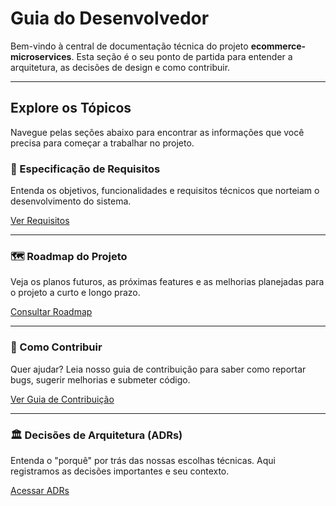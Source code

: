 # Guia do Desenvolvedor

Bem-vindo à central de documentação técnica do projeto **ecommerce-microservices**. Esta seção é o seu ponto de partida para entender a arquitetura, as decisões de design e como contribuir.

---

## Explore os Tópicos

Navegue pelas seções abaixo para encontrar as informações que você precisa para começar a trabalhar no projeto.

### 📄 Especificação de Requisitos

Entenda os objetivos, funcionalidades e requisitos técnicos que norteiam o desenvolvimento do sistema.

[Ver Requisitos](especificacao-requisitos-ERS.md)

---

### 🗺️ Roadmap do Projeto

Veja os planos futuros, as próximas features e as melhorias planejadas para o projeto a curto e longo prazo.

[Consultar Roadmap](ROADMAP.md)

---

### 🤝 Como Contribuir

Quer ajudar? Leia nosso guia de contribuição para saber como reportar bugs, sugerir melhorias e submeter código.

[Ver Guia de Contribuição](CONTRIBUTING.md)

---

### 🏛️ Decisões de Arquitetura (ADRs)

Entenda o "porquê" por trás das nossas escolhas técnicas. Aqui registramos as decisões importantes e seu contexto.

[Acessar ADRs](adr/0001-record-architectural-decisions.md)
